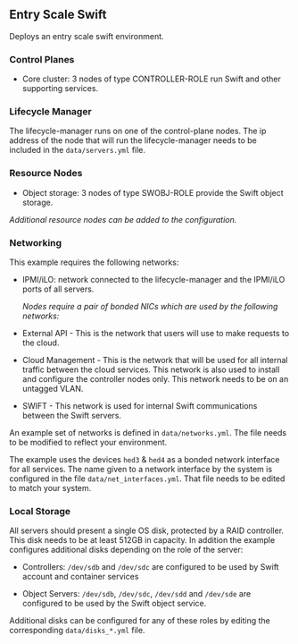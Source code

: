 <!--
(c) Copyright 2015 Hewlett Packard Enterprise Development LP
(c) Copyright 2017-2018 SUSE LLC

Licensed under the Apache License, Version 2.0 (the "License"); you may
not use this file except in compliance with the License. You may obtain
a copy of the License at

http://www.apache.org/licenses/LICENSE-2.0

Unless required by applicable law or agreed to in writing, software
distributed under the License is distributed on an "AS IS" BASIS, WITHOUT
WARRANTIES OR CONDITIONS OF ANY KIND, either express or implied. See the
License for the specific language governing permissions and limitations
under the License.
-->

## Entry Scale Swift

Deploys an entry scale swift environment.

### Control Planes

- Core cluster: 3 nodes of type CONTROLLER-ROLE run Swift and other supporting
  services.

### Lifecycle Manager

  The lifecycle-manager runs on one of the control-plane nodes. The ip address
  of the node that will run the lifecycle-manager needs to be included in the
  `data/servers.yml` file.

### Resource Nodes

- Object storage: 3 nodes of type SWOBJ-ROLE provide the Swift object storage.

*Additional resource nodes can be added to the configuration.*

### Networking

This example requires the following networks:

- IPMI/iLO: network connected to the lifecycle-manager and the IPMI/iLO ports
  of all servers.

  _Nodes require a pair of bonded NICs which are used by the following
  networks:_

- External API - This is the network that users will use to make requests to
  the cloud.

- Cloud Management - This is the network that will be used for all internal
  traffic between the cloud services. This network is also used to install and
  configure the controller nodes only. This network needs to be on an untagged
  VLAN.

- SWIFT - This network is used for internal Swift communications between the
  Swift servers.

An example set of networks is defined in `data/networks.yml`.
The file needs to be modified to reflect your environment.

The example uses the devices `hed3` & `hed4` as a bonded network interface
for all services. The name given to a network interface by the system is
configured in the file `data/net_interfaces.yml`. That file needs to be
edited to match your system.

### Local Storage

All servers should present a single OS disk, protected by a RAID controller.
This disk needs to be at least 512GB in capacity. In addition the example
configures additional disks depending on the role of the server:

- Controllers:  `/dev/sdb` and `/dev/sdc` are configured to be used by
  Swift account and container services

- Object Servers:  `/dev/sdb`, `/dev/sdc`, `/dev/sdd` and `/dev/sde` are configured to
  be used by the Swift object service.

Additional disks can be configured for any of these roles by editing the
corresponding `data/disks_*.yml` file.

